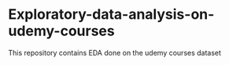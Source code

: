 # Exploratory-data-analysis-on-udemy-courses
This repository contains EDA done on the udemy courses dataset
